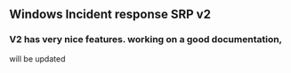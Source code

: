 ﻿## Windows Incident response SRP v2

### V2 has very nice features. working on a good documentation,

will be updated

 


